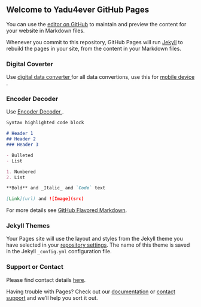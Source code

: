 ## Welcome to Yadu4ever GitHub Pages

You can use the [editor on GitHub](https://github.com/yadu4ever/yadu4ever.github.io/edit/master/README.md) to maintain and preview the content for your website in Markdown files.

Whenever you commit to this repository, GitHub Pages will run [Jekyll](https://jekyllrb.com/) to rebuild the pages in your site, from the content in your Markdown files.

### Digital Coverter

Use  [digital data converter ](https://yadu4ever.github.io/data-convert.html) for all data convertions, use this for [mobile device](https://yadu4ever.github.io/data-convert-amp.html) .

### Encoder Decoder

Use [Encoder Decoder ](https://yadu4ever.github.io/encoder-decoder.html) .

```markdown
Syntax highlighted code block

# Header 1
## Header 2
### Header 3

- Bulleted
- List

1. Numbered
2. List

**Bold** and _Italic_ and `Code` text

[Link](url) and ![Image](src)
```

For more details see [GitHub Flavored Markdown](https://guides.github.com/features/mastering-markdown/).

### Jekyll Themes

Your Pages site will use the layout and styles from the Jekyll theme you have selected in your [repository settings](https://github.com/yadu4ever/yadu4ever.github.io/settings). The name of this theme is saved in the Jekyll `_config.yml` configuration file.

### Support or Contact
Please find contact details [here](/contact.html). 

Having trouble with Pages? Check out our [documentation](https://help.github.com/categories/github-pages-basics/) or [contact support](https://github.com/contact) and we’ll help you sort it out.
